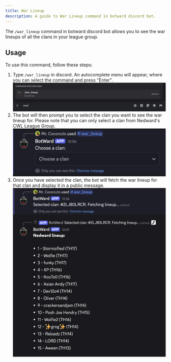 ```yaml
---
title: War Lineup
description: A guide to War Lineup command in botward discord bot.
---
```


The `/war_lineup` command in botward discord bot allows you to see the war lineups of all the clans in your league group.

## Usage

To use this command, follow these steps:

1. Type `/war_lineup` in discord. An autocomplete menu will appear, where you can select the command and press "Enter".
   ![War Lineup Autocomplete](../../../assets/war-lineup/command_preview.png)
2. The bot will then prompt you to select the clan you want to see the war lineup for. Please note that you can only select a clan from Nedward's CWL League Group.
   ![War Lineup Select Clan](../../../assets/war-lineup/select_clan.png)
3. Once you have selected the clan, the bot will fetch the war lineup for that clan and display it in a public message.
   ![War Lineup Clan Selected](../../../assets/war-lineup/war_lineup.png)
